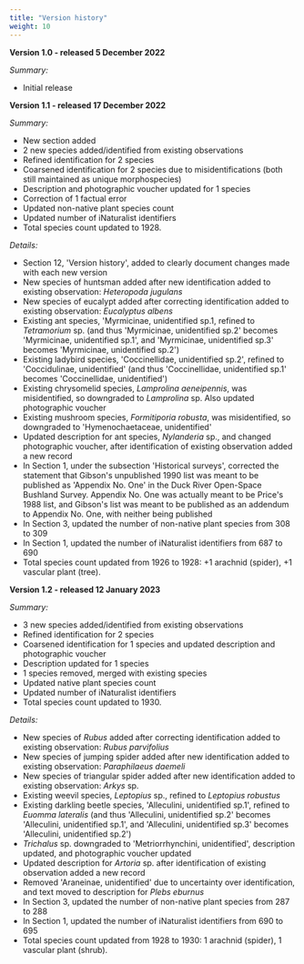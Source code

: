 ```yaml
---
title: "Version history"
weight: 10
---
```


**Version 1.0 - released 5 December 2022**

*Summary:* 
-	Initial release

**Version 1.1 - released 17 December 2022**

*Summary:* 
-	New section added
-	2 new species added/identified from existing observations
-	Refined identification for 2 species
-	Coarsened identification for 2 species due to misidentifications (both still maintained as unique morphospecies)
-	Description and photographic voucher updated for 1 species
-	Correction of 1 factual error
-	Updated non-native plant species count
-	Updated number of iNaturalist identifiers
-	Total species count updated to 1928.

*Details:*
-	Section 12, 'Version history', added to clearly document changes made with each new version
-	New species of huntsman added after new identification added to existing observation: *Heteropoda jugulans*
-	New species of eucalypt added after correcting identification added to existing observation: *Eucalyptus albens* 
-	Existing ant species, 'Myrmicinae, unidentified sp.1, refined to *Tetramorium* sp. (and thus 'Myrmicinae, unidentified sp.2' becomes 'Myrmicinae, unidentified sp.1', and 'Myrmicinae, unidentified sp.3' becomes 'Myrmicinae, unidentified sp.2')
-	Existing ladybird species, 'Coccinellidae, unidentified sp.2', refined to 'Coccidulinae, unidentified' (and thus 'Coccinellidae, unidentified sp.1' becomes 'Coccinellidae, unidentified')
-	Existing chrysomelid species, *Lamprolina aeneipennis*, was misidentified, so downgraded to *Lamprolina* sp. Also updated photographic voucher
-	Existing mushroom species, *Formitiporia robusta*, was misidentified, so downgraded to 'Hymenochaetaceae, unidentified'
-	Updated description for ant species, *Nylanderia* sp., and changed photographic voucher, after identification of existing observation added a new record
-	In Section 1, under the subsection 'Historical surveys', corrected the statement that Gibson's unpublished 1990 list was meant to be published as 'Appendix No. One' in the Duck River Open-Space Bushland Survey. Appendix No. One was actually meant to be Price's 1988 list, and Gibson's list was meant to be published as an addendum to Appendix No. One, with neither being published
-	In Section 3, updated the number of non-native plant species from 308 to 309
-	In Section 1, updated the number of iNaturalist identifiers from 687 to 690
-	Total species count updated from 1926 to 1928: +1 arachnid (spider), +1 vascular plant (tree). 


**Version 1.2 - released 12 January 2023**

*Summary:* 
-	3 new species added/identified from existing observations
-	Refined identification for 2 species
-	Coarsened identification for 1 species and updated description and photographic voucher
-	Description updated for 1 species
-	1 species removed, merged with existing species
-	Updated native plant species count
-	Updated number of iNaturalist identifiers
-	Total species count updated to 1930.

*Details:*
-	New species of *Rubus* added after correcting identification added to existing observation: *Rubus parvifolius*
-	New species of jumping spider added after new identification added to existing observation: *Paraphilaeus daemeli*
-	New species of triangular spider added after new identification added to existing observation: *Arkys* sp.
-	Existing weevil species, *Leptopius* sp., refined to *Leptopius robustus*
-	Existing darkling beetle species, 'Alleculini, unidentified sp.1', refined to *Euomma lateralis* (and thus 'Alleculini, unidentified sp.2' becomes 'Alleculini, unidentified sp.1', and 'Alleculini, unidentified sp.3' becomes 'Alleculini, unidentified sp.2')
-	*Trichalus* sp. downgraded to 'Metriorrhynchini, unidentified', description updated, and photographic voucher updated
-	Updated description for *Artoria* sp. after identification of existing observation added a new record
-	Removed 'Araneinae, unidentified' due to uncertainty over identification, and text moved to description for *Plebs eburnus*
-	In Section 3, updated the number of non-native plant species from 287 to 288
-	In Section 1, updated the number of iNaturalist identifiers from 690 to 695
-	Total species count updated from 1928 to 1930: 1 arachnid (spider), 1 vascular plant (shrub). 

